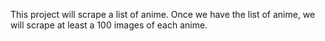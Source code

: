 This project will scrape a list of anime. 
Once we have the list of anime, we will scrape at least a 100 images of each anime.